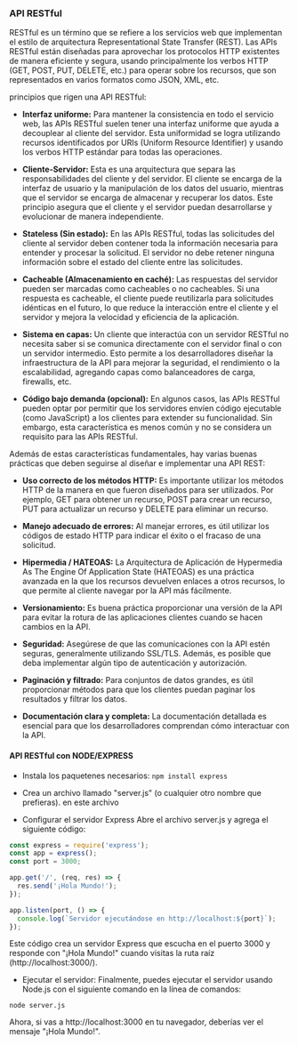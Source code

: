 
### API RESTful

RESTful es un término que se refiere a los servicios web que implementan el estilo de arquitectura Representational State Transfer (REST). Las APIs RESTful están diseñadas para aprovechar los protocolos HTTP existentes de manera eficiente y segura, usando principalmente los verbos HTTP (GET, POST, PUT, DELETE, etc.) para operar sobre los recursos, que son representados en varios formatos como JSON, XML, etc.

principios que rigen una API RESTful:

- **Interfaz uniforme:** Para mantener la consistencia en todo el servicio web, las APIs RESTful suelen tener una interfaz uniforme que ayuda a decouplear al cliente del servidor. Esta uniformidad se logra utilizando recursos identificados por URIs (Uniform Resource Identifier) y usando los verbos HTTP estándar para todas las operaciones.

- **Cliente-Servidor:** Esta es una arquitectura que separa las responsabilidades del cliente y del servidor. El cliente se encarga de la interfaz de usuario y la manipulación de los datos del usuario, mientras que el servidor se encarga de almacenar y recuperar los datos. Este principio asegura que el cliente y el servidor puedan desarrollarse y evolucionar de manera independiente.

- **Stateless (Sin estado):** En las APIs RESTful, todas las solicitudes del cliente al servidor deben contener toda la información necesaria para entender y procesar la solicitud. El servidor no debe retener ninguna información sobre el estado del cliente entre las solicitudes.

- **Cacheable (Almacenamiento en caché):** Las respuestas del servidor pueden ser marcadas como cacheables o no cacheables. Si una respuesta es cacheable, el cliente puede reutilizarla para solicitudes idénticas en el futuro, lo que reduce la interacción entre el cliente y el servidor y mejora la velocidad y eficiencia de la aplicación.

- **Sistema en capas:** Un cliente que interactúa con un servidor RESTful no necesita saber si se comunica directamente con el servidor final o con un servidor intermedio. Esto permite a los desarrolladores diseñar la infraestructura de la API para mejorar la seguridad, el rendimiento o la escalabilidad, agregando capas como balanceadores de carga, firewalls, etc.

- **Código bajo demanda (opcional):** En algunos casos, las APIs RESTful pueden optar por permitir que los servidores envíen código ejecutable (como JavaScript) a los clientes para extender su funcionalidad. Sin embargo, esta característica es menos común y no se considera un requisito para las APIs RESTful.


Además de estas características fundamentales, hay varias buenas prácticas que deben seguirse al diseñar e implementar una API REST:

- **Uso correcto de los métodos HTTP:** Es importante utilizar los métodos HTTP de la manera en que fueron diseñados para ser utilizados. Por ejemplo, GET para obtener un recurso, POST para crear un recurso, PUT para actualizar un recurso y DELETE para eliminar un recurso.

- **Manejo adecuado de errores:** Al manejar errores, es útil utilizar los códigos de estado HTTP para indicar el éxito o el fracaso de una solicitud.

- **Hipermedia / HATEOAS:** La Arquitectura de Aplicación de Hypermedia As The Engine Of Application State (HATEOAS) es una práctica avanzada en la que los recursos devuelven enlaces a otros recursos, lo que permite al cliente navegar por la API más fácilmente.

- **Versionamiento:** Es buena práctica proporcionar una versión de la API para evitar la rotura de las aplicaciones clientes cuando se hacen cambios en la API.

- **Seguridad:** Asegúrese de que las comunicaciones con la API estén seguras, generalmente utilizando SSL/TLS. Además, es posible que deba implementar algún tipo de autenticación y autorización.

- **Paginación y filtrado:** Para conjuntos de datos grandes, es útil proporcionar métodos para que los clientes puedan paginar los resultados y filtrar los datos.

- **Documentación clara y completa:** La documentación detallada es esencial para que los desarrolladores comprendan cómo interactuar con la API.

#### API RESTful con NODE/EXPRESS

- Instala los paquetenes necesarios:
`npm install express`

- Crea un archivo llamado "server.js" (o cualquier otro nombre que prefieras). en este archivo

- Configurar el servidor Express
Abre el archivo server.js y agrega el siguiente código:

```js
const express = require('express');
const app = express();
const port = 3000;

app.get('/', (req, res) => {
  res.send('¡Hola Mundo!');
});

app.listen(port, () => {
  console.log(`Servidor ejecutándose en http://localhost:${port}`);
});
```

Este código crea un servidor Express que escucha en el puerto 3000 y responde con "¡Hola Mundo!" cuando visitas la ruta raíz (http://localhost:3000/).

- Ejecutar el servidor:
Finalmente, puedes ejecutar el servidor usando Node.js con el siguiente comando en la línea de comandos:

`node server.js`

Ahora, si vas a http://localhost:3000 en tu navegador, deberías ver el mensaje "¡Hola Mundo!".